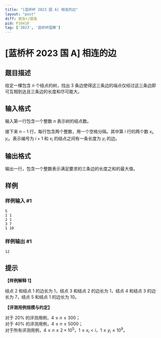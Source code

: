 ```yaml
---
title: "[蓝桥杯 2023 国 A] 相连的边"
layout: "post"
diff: 普及+/提高
pid: P10418
tag: ['2023', '蓝桥杯国赛']
---
```

# [蓝桥杯 2023 国 A] 相连的边
## 题目描述

给定一棵包含 $n$ 个结点的树，找出 $3$ 条边使得这三条边的端点仅经过这三条边即可互相到达且三条边的长度和尽可能大。
## 输入格式

输入第一行包含一个整数 $n$ 表示树的结点数。

接下来 $n−1$ 行，每行包含两个整数，用一个空格分隔。其中第 $i$ 行的两个数 $x_i,y_i$，表示编号为 $i+1$ 和 $x_i$ 的结点之间有一条长度为 $y_i$ 的边。
## 输出格式

输出一行，包含一个整数表示满足要求的三条边的长度之和的最大值。
## 样例

### 样例输入 #1
```
5
1 1
2 1
3 7
1 10

```
### 样例输出 #1
```
12

```
## 提示

**【样例解释 1】**

结点 $2$ 和结点 $1$ 的边长为 $1$，结点 $3$ 和结点 $2$ 的边长为 $1$，结点 $4$ 和结点 $3$ 的边长为 $7$，结点 $5$ 和结点 $1$ 的边长为 $10$。

**【评测用例规模与约定】**

对于 $20\%$ 的评测用例，$4\le n\le 300$；  
对于 $40\%$ 的评测用例，$4\le n\le 5000$；  
对于所有评测用例，$4\le n\le 2\times 10^5$，$1\le x_i<i$，$1\le y_i\le 10^9$。
